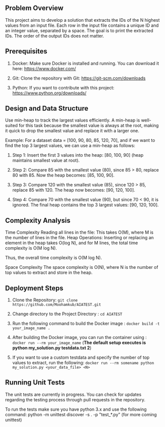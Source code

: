 ## Problem Overview
This project aims to develop a solution that extracts the IDs of the N highest values from an input file. Each row in the input file contains a unique ID and an integer value, separated by a space. The goal is to print the extracted IDs. The order of the output IDs does not matter.

## Prerequisites
1. Docker:
Make sure Docker is installed and running. You can download it here: https://www.docker.com/

2. Git:
Clone the repository with Git: https://git-scm.com/downloads

3. Python:
If you want to contribute with this project: https://www.python.org/downloads/

## Design and Data Structure
Use min-heap to track the largest values efficiently. A min-heap is well-suited for this task because the smallest value is always at the root, making it quick to drop the smallest value and replace it with a larger one.

Example:
For a dataset data = [100, 90, 80, 85, 120, 70], and if we want to find the top 3 largest values, we can use a min-heap as follows:

1. Step 1: Insert the first 3 values into the heap: [80, 100, 90] (heap maintains smallest value at root).

2. Step 2: Compare 85 with the smallest value (80), since 85 > 80, replace 80 with 85. Now the heap becomes: [85, 100, 90].

3. Step 3: Compare 120 with the smallest value (85), since 120 > 85, replace 85 with 120. The heap now becomes: [90, 120, 100].

4. Step 4: Compare 70 with the smallest value (90), but since 70 < 90, it is ignored. The final heap contains the top 3 largest values: [90, 120, 100].

## Complexity Analysis
Time Complexity
Reading all lines in the file: This takes O(M), where M is the number of lines in the file.
Heap Operations: Inserting or replacing an element in the heap takes O(log N), and for M lines, the total time complexity is O(M log N).

Thus, the overall time complexity is O(M log N).

Space Complexity
The space complexity is O(N), where N is the number of top values to extract and store in the heap.

## Deployment Steps

1. Clone the Repository: `git clone https://github.com/Moohamkub/AIATEST.git`

2. Change directory to the Project Directory : `cd AIATEST`

3. Run the following command to build the Docker image : `docker build -t your_image_name .`

4. After building the Docker image, you can run the container using : `docker run --rm your_image_name` (**The default setup executes is python my_solution.py testdata.txt 2**)

5. If you want to use a custom testdata and specify the number of top values to extract, run the following: 
`docker run --rm somename python my_solution.py <your_data_file> <N>`

## Running Unit Tests
The unit tests are currently in progress. You can check for updates regarding the testing process through pull requests in the repository.

To run the tests make sure you have python 3.x and use the following command: python -m unittest discover -s . -p "test_*.py" (for more coming unittest)













